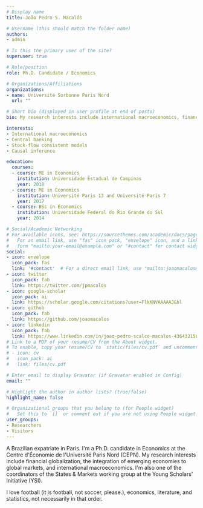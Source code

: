 ```yaml
---
# Display name
title: João Pedro S. Macalós

# Username (this should match the folder name)
authors:
- admin

# Is this the primary user of the site?
superuser: true

# Role/position
role: Ph.D. Candidate / Economics

# Organizations/Affiliations
organizations:
- name: Université Sorbonne Paris Nord
  url: ""

# Short bio (displayed in user profile at end of posts)
bio: My research interests include international macroeconomics, financial globalization, and central banking in emerging markets.

interests:
- International macroeconomics
- Central banking
- Stock-flow consistent models
- Causal inference

education:
  courses:
  - course: ME in Economics
    institution: Universidade Estadual de Campinas
    year: 2018
  - course: ME in Economics
    institution: Université Paris 13 and Université Paris 7
    year: 2017
  - course: BSc in Economics
    institution: Universidade Federal do Rio Grande do Sul
    year: 2014

# Social/Academic Networking
# For available icons, see: https://sourcethemes.com/academic/docs/page-builder/#icons
#   For an email link, use "fas" icon pack, "envelope" icon, and a link in the
#   form "mailto:your-email@example.com" or "#contact" for contact widget.
social:
- icon: envelope
  icon_pack: fas
  link: '#contact'  # For a direct email link, use "mailto:joaomacalos@gmail.com".
- icon: twitter
  icon_pack: fab
  link: https://twitter.com/jpmacalos
- icon: google-scholar
  icon_pack: ai
  link: https://scholar.google.com/citations?user=FlkKNVAAAAAJ&hl
- icon: github
  icon_pack: fab
  link: https://github.com/joaomacalos
- icon: linkedin
  icon_pack: fab
  link: https://www.linkedin.com/in/joao-pedro-scalco-macalos-436432156/
# Link to a PDF of your resume/CV from the About widget.
# To enable, copy your resume/CV to `static/files/cv.pdf` and uncomment the lines below.
# - icon: cv
#   icon_pack: ai
#   link: files/cv.pdf

# Enter email to display Gravatar (if Gravatar enabled in Config)
email: ""

# Highlight the author in author lists? (true/false)
highlight_name: false

# Organizational groups that you belong to (for People widget)
#   Set this to `[]` or comment out if you are not using People widget.
user_groups:
- Researchers
- Visitors
---
```


A Brazilian expatriate in Paris. I'm a Ph.D. candidate in Economics at the Centre d'Économie de l'Université Paris Nord (CEPN). My research interests include financial globalization, the integration of emerging economies to global markets, and international macroeconomics. I'm also one of the coordinators of the States & Markets working group at the Young Scholars' Initiative (YSI).

I love football (it is football, not soccer, please.), economics, literature, and statistics, not necessarily in that order.
